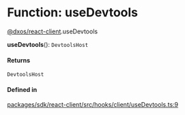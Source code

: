 # Function: useDevtools

[@dxos/react-client](../modules/dxos_react_client.md).useDevtools

**useDevtools**(): `DevtoolsHost`

#### Returns

`DevtoolsHost`

#### Defined in

[packages/sdk/react-client/src/hooks/client/useDevtools.ts:9](https://github.com/dxos/dxos/blob/db8188dae/packages/sdk/react-client/src/hooks/client/useDevtools.ts#L9)
